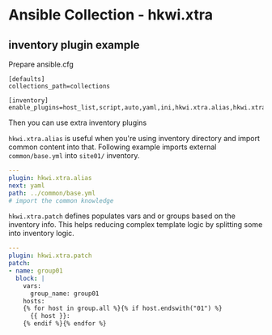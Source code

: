 # Ansible Collection - hkwi.xtra

## inventory plugin example

Prepare ansible.cfg

```
[defaults]
collections_path=collections

[inventory]
enable_plugins=host_list,script,auto,yaml,ini,hkwi.xtra.alias,hkwi.xtra.patch
```

Then you can use extra inventory plugins

`hkwi.xtra.alias` is useful when you're using inventory directory and import common content into that. Following example imports external `common/base.yml` into `site01/` inventory.

```site01/00_base.yml
---
plugin: hkwi.xtra.alias
next: yaml
path: ../common/base.yml
# import the common knowledge
```

`hkwi.xtra.patch` defines populates vars and or groups based on the inventory info. This helps reducing complex template logic by splitting some into inventory logic.

```site01/04_patch.yml
---
plugin: hkwi.xtra.patch
patch:
- name: group01
  block: |
    vars:
      group_name: group01
    hosts:
    {% for host in group.all %}{% if host.endswith("01") %}
      {{ host }}:
    {% endif %}{% endfor %}
```

